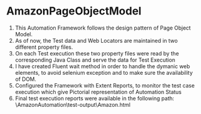 # AmazonPageObjectModel

1. This Automation Framework follows the design pattern of Page Object Model.
2. As of now, the Test data and Web Locators are maintained in two different property files.
3. On each Test execution these two property files were read by the corresponding Java Class and serve the data for Test Execution
4. I have created Fluent wait method in order to handle the dymanic web elements, to avoid selenium exception and to make sure the availability of DOM.
5. Configured the Framework with Extent Reports, to monitor the test case execution which give Pictorial representation of Automation Status
6. Final test execution reports were available in the following path: \AmazonAutomation\test-output\Amazon.html
